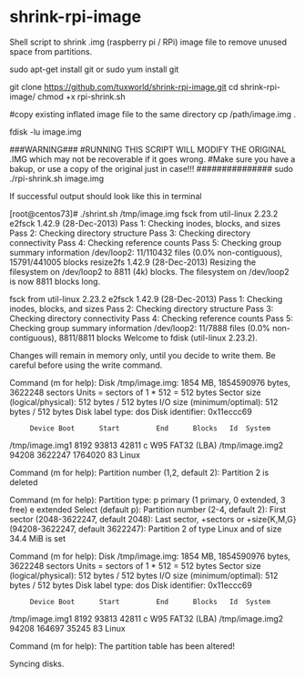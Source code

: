 # shrink-rpi-image

Shell script to shrink .img (raspberry pi / RPi) image file to remove unused space from partitions.


sudo apt-get install git
or
sudo yum install git

git clone https://github.com/tuxworld/shrink-rpi-image.git
cd shrink-rpi-image/
chmod +x rpi-shrink.sh

#copy existing inflated image file to the same directory
cp /path/image.img .

fdisk -lu image.img

###WARNING### 
#RUNNING THIS SCRIPT WILL MODIFY THE ORIGINAL .IMG which may not be recoverable if it goes wrong. 
#Make sure you have a bakup, or use a copy of the original just in case!!!
###############
sudo ./rpi-shrink.sh image.img


If successful output should look like this in terminal

[root@centos73]# ./shrint.sh /tmp/image.img
fsck from util-linux 2.23.2
e2fsck 1.42.9 (28-Dec-2013)
Pass 1: Checking inodes, blocks, and sizes
Pass 2: Checking directory structure
Pass 3: Checking directory connectivity
Pass 4: Checking reference counts
Pass 5: Checking group summary information
/dev/loop2: 11/110432 files (0.0% non-contiguous), 15791/441005 blocks
resize2fs 1.42.9 (28-Dec-2013)
Resizing the filesystem on /dev/loop2 to 8811 (4k) blocks.
The filesystem on /dev/loop2 is now 8811 blocks long.

fsck from util-linux 2.23.2
e2fsck 1.42.9 (28-Dec-2013)
Pass 1: Checking inodes, blocks, and sizes
Pass 2: Checking directory structure
Pass 3: Checking directory connectivity
Pass 4: Checking reference counts
Pass 5: Checking group summary information
/dev/loop2: 11/7888 files (0.0% non-contiguous), 8811/8811 blocks
Welcome to fdisk (util-linux 2.23.2).

Changes will remain in memory only, until you decide to write them.
Be careful before using the write command.


Command (m for help):
Disk /tmp/image.img: 1854 MB, 1854590976 bytes, 3622248 sectors
Units = sectors of 1 * 512 = 512 bytes
Sector size (logical/physical): 512 bytes / 512 bytes
I/O size (minimum/optimal): 512 bytes / 512 bytes
Disk label type: dos
Disk identifier: 0x11eccc69

         Device Boot      Start         End      Blocks   Id  System
/tmp/image.img1            8192       93813       42811    c  W95 FAT32 (LBA)
/tmp/image.img2           94208     3622247     1764020   83  Linux

Command (m for help): Partition number (1,2, default 2): Partition 2 is deleted

Command (m for help): Partition type:
   p   primary (1 primary, 0 extended, 3 free)
   e   extended
Select (default p): Partition number (2-4, default 2): First sector (2048-3622247, default 2048): Last sector, +sectors or +size{K,M,G} (94208-3622247, default 3622247): Partition 2 of type Linux and of size 34.4 MiB is set

Command (m for help):
Disk /tmp/image.img: 1854 MB, 1854590976 bytes, 3622248 sectors
Units = sectors of 1 * 512 = 512 bytes
Sector size (logical/physical): 512 bytes / 512 bytes
I/O size (minimum/optimal): 512 bytes / 512 bytes
Disk label type: dos
Disk identifier: 0x11eccc69

         Device Boot      Start         End      Blocks   Id  System
/tmp/image.img1            8192       93813       42811    c  W95 FAT32 (LBA)
/tmp/image.img2           94208      164697       35245   83  Linux

Command (m for help): The partition table has been altered!

Syncing disks.
